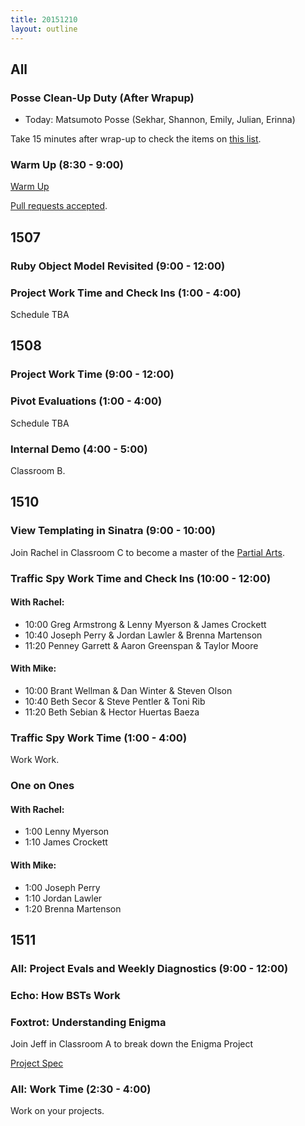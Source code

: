 ```yaml
---
title: 20151210
layout: outline
---
```


## All

### Posse Clean-Up Duty (After Wrapup)

* Today: Matsumoto Posse (Sekhar, Shannon, Emily, Julian, Erinna)

Take 15 minutes after wrap-up to check the items on [this list](https://gist.github.com/rwarbelow/f5cfe4333402d043ef2e).

### Warm Up (8:30 - 9:00)

[Warm Up](https://thewarmup.herokuapp.com)

[Pull requests accepted](https://github.com/mikedao/the-warm-up).

## 1507

### Ruby Object Model Revisited (9:00 - 12:00)

### Project Work Time and Check Ins (1:00 - 4:00)

Schedule TBA


## 1508

### Project Work Time (9:00 - 12:00)

### Pivot Evaluations (1:00 - 4:00)

Schedule TBA

### Internal Demo (4:00 - 5:00)

Classroom B.


## 1510

### View Templating in Sinatra (9:00 - 10:00)

Join Rachel in Classroom C to become a master of the [Partial Arts](https://github.com/turingschool-examples/partial-arts). 

### Traffic Spy Work Time and Check Ins (10:00 - 12:00)

#### With Rachel:

* 10:00 Greg Armstrong & Lenny Myerson & James Crockett
* 10:40 Joseph Perry & Jordan Lawler & Brenna Martenson
* 11:20 Penney Garrett & Aaron Greenspan & Taylor Moore

#### With Mike:

* 10:00 Brant Wellman & Dan Winter & Steven Olson
* 10:40 Beth Secor & Steve Pentler & Toni Rib
* 11:20 Beth Sebian & Hector Huertas Baeza

### Traffic Spy Work Time (1:00 - 4:00)

Work Work.

### One on Ones

#### With Rachel: 

* 1:00 Lenny Myerson
* 1:10 James Crockett

#### With Mike: 

* 1:00 Joseph Perry
* 1:10 Jordan Lawler
* 1:20 Brenna Martenson

## 1511

### All: Project Evals and Weekly Diagnostics (9:00 - 12:00)

### Echo: How BSTs Work

### Foxtrot: Understanding Enigma

Join Jeff in Classroom A to break down the Enigma Project

[Project Spec](https://github.com/turingschool/curriculum/blob/master/source/projects/enigma.markdown)

### All: Work Time (2:30 - 4:00)

Work on your projects.

